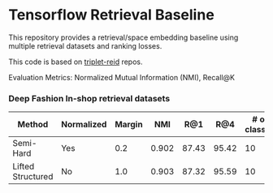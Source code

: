 # Tensorflow Retrieval Baseline
This repository provides a retrieval/space embedding baseline using multiple retrieval datasets and ranking losses. 

This code is based on  [triplet-reid](https://github.com/VisualComputingInstitute/triplet-reid) repos.

Evaluation Metrics: Normalized Mutual Information (NMI), Recall@K

### Deep Fashion In-shop retrieval datasets

| Method    | Normalized | Margin | NMI   | R@1   | R@4   | # of classes | #samples per class |
|-----------|------------|--------|-------|-------|-------|--------------|--------------------|
| Semi-Hard | Yes | 0.2    | 0.902 | 87.43 | 95.42 | 10| 6|
| Lifted Structured | No | 1.0    | 0.903 | 87.32 | 95.59 | 10| 6|